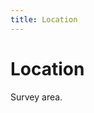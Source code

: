 ```yaml
---
title: Location
---
```

# Location

Survey area.

<link rel="stylesheet" href="https://unpkg.com/leaflet@1.6.0/dist/leaflet.css"
   integrity="sha512-xwE/Az9zrjBIphAcBb3F6JVqxf46+CDLwfLMHloNu6KEQCAWi6HcDUbeOfBIptF7tcCzusKFjFw2yuvEpDL9wQ=="
   crossorigin=""/>
<script src="https://unpkg.com/leaflet@1.6.0/dist/leaflet.js"
   integrity="sha512-gZwIG9x3wUXg2hdXF6+rVkLF/0Vi9U8D2Ntg4Ga5I5BZpVkVxlJWbSQtXPSiUTtC0TjtGOmxa1AJPuV0CPthew=="
   crossorigin=""></script>
<script src='//api.tiles.mapbox.com/mapbox.js/plugins/leaflet-omnivore/v0.3.1/leaflet-omnivore.min.js'></script>


<div id="map" style="height:525px; width:525px;"></div>
<script>
    var map = L.map('map', {
        center: [51.970927,0.4396255],
        zoom: 13
    });
    L.tileLayer('https://api.mapbox.com/styles/v1/{id}/tiles/{z}/{x}/{y}?access_token={accessToken}', {
        attribution: 'Map data &copy; <a href="https://www.openstreetmap.org/">OpenStreetMap</a> contributors, <a href="https://creativecommons.org/licenses/by-sa/2.0/">CC-BY-SA</a>, Imagery © <a href="https://www.mapbox.com/">Mapbox</a>',
        maxZoom: 16,
        id: 'mapbox/streets-v11',
        accessToken: 'pk.eyJ1Ijoiam9lamNvbGxpbnMiLCJhIjoiY2s1djkydG04MGF0aDNtbWRoeWV5azZrMyJ9.4q2Mqrow-1aCB5bXkJEDDA'
    }).addTo(map);
    var runLayer = omnivore.gpx('https://raw.githubusercontent.com/joejcollins/atlanta-shore/master/data/raw/spains-hall-fence.gpx')
    .on('ready', function() {
        map.fitBounds(runLayer.getBounds());
    })
    .addTo(map);
</script>
